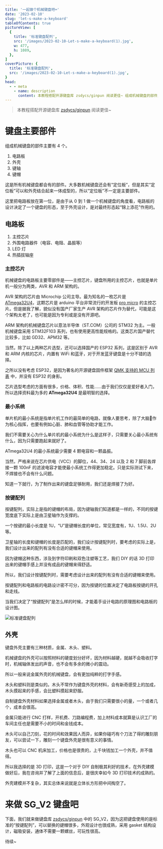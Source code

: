 ```yaml
---
title: '一起做个机械键盘吧⌨️'
date: '2023-02-10'
slug: 'let-s-make-a-keyboard'
tableOfContents: true
pictureView: [
  {
    title: '标准键盘配列',
    src: '/images/2023-02-10-Let-s-make-a-keyboard(1).jpg',
    w: 477,
    h: 1089,
  },
]
coverPicture: {
  title: '标准键盘配列',
  src: '/images/2023-02-10-Let-s-make-a-keyboard(1).jpg',
}
head:
  - - meta
    - name: description
      content: 本教程搭配开源键盘库 zsdycs/ginpun 阅读更佳~ 组成机械键盘的部件主要有 4 个。
---
```


> 本教程搭配开源键盘库 [zsdycs/ginpun](https://github.com/zsdycs/ginpun) 阅读更佳~

# 键盘主要部件

组成机械键盘的部件主要有 4 个。

1. 电路板
2. 外壳
3. 键轴
4. 键帽

这是所有机械键盘都会有的部件。大多数机械键盘还会有“定位板”，但是其实“定位板”可以和外壳结合起来一体成型的，所以“定位板”不一定是主要部件。

这里把电路板放在第一位，是由于从 0 到 1 做一个机械键盘的角度看，电路板的设计决定了一个键盘的形态，至于外壳设计，是对最终形态起“锦上添花”作用的。

## 电路板

1. 主控芯片
2. 外围电路器件（电容、电阻、晶振等）
3. LED 灯
4. 热插拔轴座

### 主控芯片

机械键盘的电路板主要零部件是——主控芯片，键盘所用的主控芯片，也就是单片机一般分为两类，AVR 和 ARM 架构的。

AVR 架构的芯片由 Microchip 公司主导。最为知名的一枚芯片是 [ATmega32U4](https://www.microchip.com/en-us/product/ATmega32U4)，这颗芯片是 arduino 平台非常流行的开发板 [pro micro](https://github.com/sparkfun/Pro_Micro) 的主控芯片。但是据我了解，貌似没有国产厂家生产 AVR 架构的芯片作为替代，可能是这个架构太老了，也可能是因为专利或是没有开源吧。

ARM 架构的机械键盘芯片以意法半导体（ST.COM）公司的 STM32 为主。一般机械键盘采用 STM32F103 系列，也有使用更高性能规格的。这类芯片国产替代比较多，比如 GD32、APM32 等。

当然，除了以上两种芯片选型，还可以选择国产的 ESP32 系列，这是区别于 AVR 和 ARM 内核的芯片，内置有 WiFi 和蓝牙，对于开发蓝牙键盘是十分不错的选择。

之所以没有考虑 ESP32，是因为著名的开源键盘固件框架 [QMK 支持的 MCU 列表](https://docs.qmk.fm/#/compatible_microcontrollers) 中，并没有 ESP32 的身影。

芯片选型考虑的方面有很多，价格、体积、性能……由于我们仅仅是爱好者入门，所以选择资料最为多的 **ATmega32U4** 是最明智的选择。

### 最小系统

单片机的最小系统是指单片机工作的最简单的电路，就像人要思考，除了大脑🧠作为核心指挥，也要有例如心脏、肺和血管等协助才能工作。

我们不需要关心为什么单片机的最小系统为什么是这样子，只需要关心最小系统有什么，因为只需要跑起来就好了。

ATmega32U4 的最小系统最少需要 4 颗电容和一颗晶振。

当然，严格来说在芯片供电（VCC）的脚位，44、34、24 以及 2 和 7 脚前各焊接一颗 100nF 的滤波电容才能使最小系统工作得更加稳定。只是实际测试下来，不焊接也不会有什么问题。

知道一下就行，为了制作出来的键盘足够耐用，我们还是焊接了为好。

### 按键配列

按键配列，实际上是指的键帽的布局，因为键轴我们知道都是一样的，不同的按键宽度底下实际上是由卫星轴作为支撑的。

一个按键的最小长度是 1U，“U”是键帽长度的单位，常见宽度有，1U、1.5U、2U 等。

卫星轴的长度和键帽的长度是匹配的，我们设计按键配列时，要考虑的实际上是，我们设计出来的配列有没有合适的键帽来使用。

因为键帽这种东西，涉及到字符印刷和双色注塑等工艺，我们 DIY 的话 3D 打印出来的键帽手感上并没有成品的键帽来得舒适。

所以，我们设计按键配列时，需要考虑设计出来的配列有没有合适的键帽来使用。

按键配列和电路板的电路设计密不可分，因为按键的位置决定了电路板按键的开孔和走线。

当我们决定了“按键配列”是怎么样的时候，才能着手设计电路的原理图和电路板的设计图。

![标准键盘配列](/images/2023-02-10-Let-s-make-a-keyboard(1).jpg)

## 外壳

键盘外壳主要有三种材质，金属、木头、塑料。

机械键盘的外壳可以按照材料的硬度划分好坏，因为材料越硬，就越不会吸收打字时，机械轴体发出的声音，也不会有多余的微小的震动。

所以一般来说金属外壳的机械键盘，会有更加纯粹的打字手感。

木头和塑料则是类似的。木头不常作为键盘外壳的材料，会有新奇感受上的加成，木头摸起来的手感，会比塑料摸起来舒服。

自制键盘外壳材料如果选择金属或者木头，由于我们只需要很小的量，一个或者几个，成本会很高。

金属只能进行 CNC 打样，开机费、刀路编程费，加上材料成本就算是认识工厂的车间主任也是需要不小的时间和金钱成本。

木头可以自己刀刻，花的时间和效果因人而异，如果你碰巧有个刀法了得的雕刻朋友，可以尝试一下，雕刻一个键盘外壳是很有意义的事情。

木头也可以 CNC 机床加工，价格也是很贵的，上千块钱加工一个外壳，并不值得。

所以我选择的是 3D 打印，这是一个对于 DIY 自制极其利好的技术，在外壳建模做好后，我在咨询并了解了上面的信息后，是很庆幸如今 3D 打印技术的成熟的。

外壳建模并不复杂，其实总体来说就是立体长方形把中间掏空了。

# 来做 SG_V2 键盘吧

下面，我们就来做键盘库 [zsdycs/ginpun](https://github.com/zsdycs/ginpun) 中的 SG_V2，因为这把键盘使用的是标准的“按键配列”，可以替换的键帽很多，外观设计也很成熟，采用 gasket 结构设计，磁吸安装，通体不需要一颗螺丝，可玩性很高。

待续~
